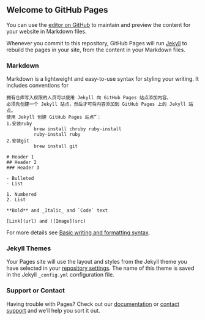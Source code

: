## Welcome to GitHub Pages

You can use the [editor on GitHub](https://github.com/moyu5021/slurm/edit/gh-pages/index.md) to maintain and preview the content for your website in Markdown files.

Whenever you commit to this repository, GitHub Pages will run [Jekyll](https://jekyllrb.com/) to rebuild the pages in your site, from the content in your Markdown files.

### Markdown

Markdown is a lightweight and easy-to-use syntax for styling your writing. It includes conventions for

```markdow
拥有仓库写入权限的人员可以使用 Jekyll 向 GitHub Pages 站点添加内容。
必须先创建一个 Jekyll 站点，然后才可将内容添加到 GitHub Pages 上的 Jekyll 站点。 
使用 Jekyll 创建 GitHub Pages 站点”：
1.安装ruby
          brew install chruby ruby-install
          ruby-install ruby
2.安装git
          brew install git

# Header 1
## Header 2
### Header 3

- Bulleted
- List

1. Numbered
2. List

**Bold** and _Italic_ and `Code` text

[Link](url) and ![Image](src)
```

For more details see [Basic writing and formatting syntax](https://docs.github.com/en/github/writing-on-github/getting-started-with-writing-and-formatting-on-github/basic-writing-and-formatting-syntax).

### Jekyll Themes

Your Pages site will use the layout and styles from the Jekyll theme you have selected in your [repository settings](https://github.com/moyu5021/slurm/settings/pages). The name of this theme is saved in the Jekyll `_config.yml` configuration file.

### Support or Contact

Having trouble with Pages? Check out our [documentation](https://docs.github.com/categories/github-pages-basics/) or [contact support](https://support.github.com/contact) and we’ll help you sort it out.
